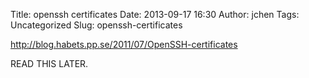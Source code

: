Title: openssh certificates
Date: 2013-09-17 16:30
Author: jchen
Tags: Uncategorized
Slug: openssh-certificates

http://blog.habets.pp.se/2011/07/OpenSSH-certificates

READ THIS LATER.
